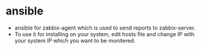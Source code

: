 # ansible
* ansible for zabbix-agent which is used to send reports to zabbix-server.
* To use it for installing on your system, edit hosts file and change IP with your system IP which you want to be monitered.
